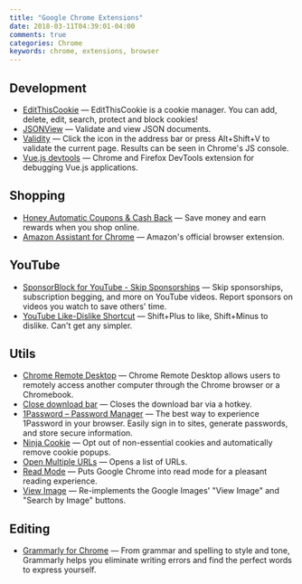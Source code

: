 ```yaml
---
title: "Google Chrome Extensions"
date: 2018-03-11T04:39:01-04:00
comments: true
categories: Chrome
keywords: chrome, extensions, browser
---
```


## Development

* [EditThisCookie](https://chrome.google.com/webstore/detail/editthiscookie/fngmhnnpilhplaeedifhccceomclgfbg) — EditThisCookie is a cookie manager. You can add, delete, edit, search, protect and block cookies!
* [JSONView](https://chrome.google.com/webstore/detail/jsonview/chklaanhfefbnpoihckbnefhakgolnmc) — Validate and view JSON documents.
* [Validity](https://chrome.google.com/webstore/detail/validity/bbicmjjbohdfglopkidebfccilipgeif) — Click the icon in the address bar or press Alt+Shift+V to validate the current page. Results can be seen in Chrome's JS console.
* [Vue.js devtools](https://chrome.google.com/webstore/detail/vuejs-devtools/nhdogjmejiglipccpnnnanhbledajbpd) — Chrome and Firefox DevTools extension for debugging Vue.js applications.

## Shopping

* [Honey Automatic Coupons & Cash Back](https://chrome.google.com/webstore/detail/honey/bmnlcjabgnpnenekpadlanbbkooimhnj) — Save money and earn rewards when you shop online.
* [Amazon Assistant for Chrome](https://chrome.google.com/webstore/detail/amazon-assistant-for-chro/pbjikboenpfhbbejgkoklgkhjpfogcam?hl=en) — Amazon's official browser extension.

## YouTube

* [SponsorBlock for YouTube - Skip Sponsorships](https://chrome.google.com/webstore/detail/sponsorblock-for-youtube/mnjggcdmjocbbbhaepdhchncahnbgone) — Skip sponsorships, subscription begging, and more on YouTube videos. Report sponsors on videos you watch to save others' time.
* [YouTube Like-Dislike Shortcut](https://chrome.google.com/webstore/detail/youtube-like-dislike-shor/fdkpkpelkkdkjhpacficichkfifijipc) — Shift+Plus to like, Shift+Minus to dislike. Can't get any simpler.

## Utils

* [Chrome Remote Desktop](https://chrome.google.com/webstore/detail/chrome-remote-desktop/inomeogfingihgjfjlpeplalcfajhgai) — Chrome Remote Desktop allows users to remotely access another computer through the Chrome browser or a Chromebook.
* [Close download bar](https://chrome.google.com/webstore/detail/close-download-bar/bkfclmjddajodogcbpohgfpdkgdecgmg) — Closes the download bar via a hotkey.
* [1Password – Password Manager](https://chrome.google.com/webstore/detail/1password-%E2%80%93-password-mana/aeblfdkhhhdcdjpifhhbdiojplfjncoa) — The best way to experience 1Password in your browser. Easily sign in to sites, generate passwords, and store secure information.
* [Ninja Cookie](https://chrome.google.com/webstore/detail/ninja-cookie/jifeafcpcjjgnlcnkffmeegehmnmkefl) — Opt out of non-essential cookies and automatically remove cookie popups.
* [Open Multiple URLs](https://chrome.google.com/webstore/detail/open-multiple-urls/oifijhaokejakekmnjmphonojcfkpbbh) — Opens a list of URLs.
* [Read Mode](https://chrome.google.com/webstore/detail/read-mode/nagcaahojecfeopbghgihcabgiepploa) — Puts Google Chrome into read mode for a pleasant reading experience.
* [View Image](https://chrome.google.com/webstore/detail/view-image/jpcmhcelnjdmblfmjabdeclccemkghjk) — Re-implements the Google Images' "View Image" and "Search by Image" buttons.

## Editing

* [Grammarly for Chrome](https://chrome.google.com/webstore/detail/grammarly-for-chrome/kbfnbcaeplbcioakkpcpgfkobkghlhen) — From grammar and spelling to style and tone, Grammarly helps you eliminate writing errors and find the perfect words to express yourself.
